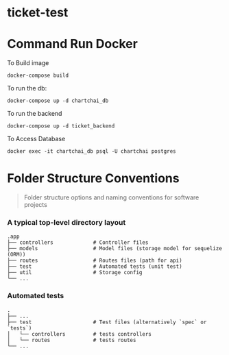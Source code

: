 # ticket-test

# Command Run Docker

To Build image

```
docker-compose build
```

To run the db:

```
docker-compose up -d chartchai_db
```

To run the backend

```
docker-compose up -d ticket_backend
```

To Access Database

```
docker exec -it chartchai_db psql -U chartchai postgres

```

# Folder Structure Conventions

> Folder structure options and naming conventions for software projects

### A typical top-level directory layout

    .app
    ├── controllers             # Controller files
    ├── models                  # Model files (storage model for sequelize (ORM))
    ├── routes                  # Routes files (path for api)
    ├── test                    # Automated tests (unit test)
    ├── util                    # Storage config
    └── ...

### Automated tests

    .
    ├── ...
    ├── test                    # Test files (alternatively `spec` or `tests`)
    │   └── controllers         # tests controllers
    │   └── routes              # tests routes
    └── ...
